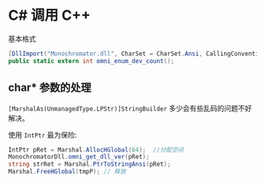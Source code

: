 # C# 调用 C++

基本格式

```c#
[DllImport("Monochromator.dll", CharSet = CharSet.Ansi, CallingConvention = CallingConvention.Cdecl)]
public static extern int omni_enum_dev_count();
```

## char* 参数的处理

`[MarshalAs(UnmanagedType.LPStr)]StringBuilder` 多少会有些乱码的问题不好解决。

使用 `IntPtr` 最为保险:

```c#
IntPtr pRet = Marshal.AllocHGlobal(64);  //分配空间
MonochromatorDll.omni_get_dll_ver(pRet);
string strRet = Marshal.PtrToStringAnsi(pRet);
Marshal.FreeHGlobal(tmpP); // 释放
```

